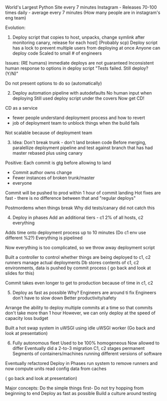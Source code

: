 World's Largest Python Site every 7 minutes
Instagram - 
Releases 70-100 times daily - average every 7 minutes
(How many people are in instagram's eng team)

Evolution:
1. Deploy script that copies to host, unpacks, change symlink after monitoring canary, release for each host]
(Probably scp)
Deploy script has a lock to prevent multiple users from deploying at once
Anyone can deploy code
Scaled to small # of engineers

Issues: (RE humans)
immediate deploys are not guaranteed
Inconsistent human response to options in deploy script
"Tests failed. Still deploy? (Y/N)"

Do not present options to do so (automatically)


2. Deploy automation pipeline with autodefaults
No human input when deploying
Still used deploy script under the covers
Now get CD!

CD as a service
- fewer people understand deployment process and how to revert
- job of deployment team to unblock things when the build fails

Not scalable because of deployment team

3. Idea: Don't break trunk - don't land broken code
Before merging, paralellize deployment pipeline and test against branch that has had master rebased plus using canary

Positive:
Each commit is gtg before allowing to land
- Commit author owns change
- Fewer instances of broken trunk/master
- everyone 

Commit will be pushed to prod within 1 hour of commit landing
Hot fixes are fast - there is no difference between that and "regular deploys"

Postmordems when things break
Why did tests/canary did not catch this

4. Deploy in phases
Add an additional tiers - c1 2% of all hosts, c2 everything

Adds time onto deployment process up to 10 minutes
(Do c1 env use different %2?)
Everything is pipelined

Now everything is too complicated, so we throw away deployment script

Built a controller to control whether things are being deployed to c1, c2
runners manage actual deployments
Db stores contents of c1, c2 environments, data is pushed by commit process
( go back and look at slides for this)

Commit takes even longer to get to production because of time in c1, c2


5. Deploy as fast as possible
Why?
Engineers are around ti fix
Engineers don't have to slow down
Better productivity/safety

Arrange the ability to deploy multiple commits at a time so that commits don't take more than 1 hour
However, we can only deploy at the speed of capacity loss budget

Built a hot swap system in uWSGI using idle uWSGI worker
(Go back and look at presentation)

6. Fully autonomous fleet
Used to be 100% homogeneous
Now allowed to differ
Eventually did a 2-to-3 migration
C1, c2 stages permanent
Segments of containers/machines running different versions of software

Eventually refactored Deploy in Phases run system to remove runners and now compute units read config data from caches


( go back and look at presentation)

Major concepts: 
Do the simple things first- Do not try hopping from beginning to end
Deploy as fast as possible
Build a culture around testing
